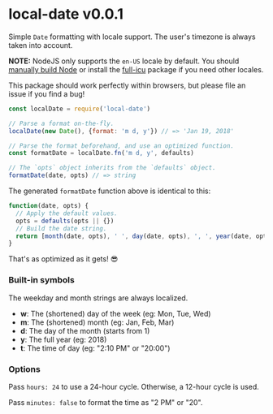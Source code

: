 
# local-date v0.0.1

Simple `Date` formatting with locale support. The user's timezone is always taken into account.

**NOTE:** NodeJS only supports the `en-US` locale by default. You should [manually
build Node](https://github.com/nodejs/node/issues/8500#issuecomment-246432058) or
install the [full-icu](https://www.npmjs.com/package/full-icu) package if you need
other locales.

This package should work perfectly within browsers, but please file an
issue if you find a bug!

```js
const localDate = require('local-date')

// Parse a format on-the-fly.
localDate(new Date(), {format: 'm d, y'}) // => 'Jan 19, 2018'

// Parse the format beforehand, and use an optimized function.
const formatDate = localDate.fn('m d, y', defaults)

// The `opts` object inherits from the `defaults` object.
formatDate(date, opts) // => string
```

The generated `formatDate` function above is identical to this:
```js
function(date, opts) {
  // Apply the default values.
  opts = defaults(opts || {})
  // Build the date string.
  return [month(date, opts), ' ', day(date, opts), ', ', year(date, opts)].join('')
}
```

That's as optimized as it gets! 😎

### Built-in symbols

The weekday and month strings are always localized.

- **w**: The (shortened) day of the week (eg: Mon, Tue, Wed)
- **m**: The (shortened) month (eg: Jan, Feb, Mar)
- **d**: The day of the month (starts from 1)
- **y**: The full year (eg: 2018)
- **t**: The time of day (eg: "2:10 PM" or "20:00")

### Options

Pass `hours: 24` to use a 24-hour cycle. Otherwise, a 12-hour cycle is used.

Pass `minutes: false` to format the time as "2 PM" or "20".
